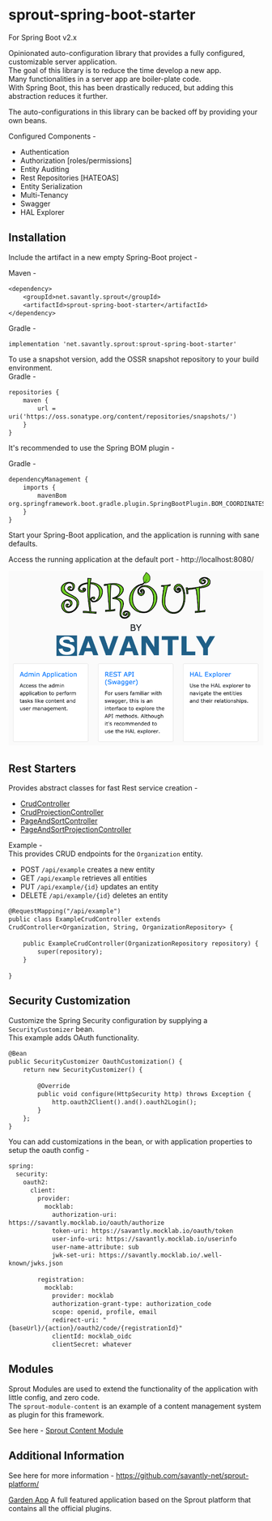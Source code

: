 # sprout-spring-boot-starter  

For Spring Boot v2.x  

Opinionated auto-configuration library that provides a fully configured, customizable server application.  
The goal of this library is to reduce the time develop a new app.  
Many functionalities in a server app are boiler-plate code.  
With Spring Boot, this has been drastically reduced, but adding this abstraction reduces it further.  

The auto-configurations in this library can be backed off by providing your own beans.  

Configured Components -  
- Authentication
- Authorization [roles/permissions]
- Entity Auditing
- Rest Repositories [HATEOAS] 
- Entity Serialization
- Multi-Tenancy
- Swagger
- HAL Explorer
  


## Installation 
Include the artifact in a new empty Spring-Boot project -  

Maven - 

	<dependency>
		<groupId>net.savantly.sprout</groupId>
		<artifactId>sprout-spring-boot-starter</artifactId>
	</dependency>

Gradle -  

    implementation 'net.savantly.sprout:sprout-spring-boot-starter'


To use a snapshot version, add the OSSR snapshot repository to your build environment.  
Gradle - 

```
repositories {
	maven {
	    url = uri('https://oss.sonatype.org/content/repositories/snapshots/')
	}
}
```

It's recommended to use the Spring BOM plugin -  

Gradle - 

```
dependencyManagement {
	imports {
		mavenBom org.springframework.boot.gradle.plugin.SpringBootPlugin.BOM_COORDINATES
	}
}
```


Start your Spring-Boot application, and the application is running with sane defaults.  

Access the running application at the default port - http://localhost:8080/ 


![LandingPage](./documentation/images/landing.png)


## Rest Starters 
Provides abstract classes for fast Rest service creation - 
- [CrudController](./src/main/java/net/savantly/sprout/rest/crud/CrudController.java)
- [CrudProjectionController](./src/main/java/net/savantly/sprout/rest/crud/CrudProjectionController.java)
- [PageAndSortController](./src/main/java/net/savantly/sprout/rest/crud/PageAndSortController.java)
- [PageAndSortProjectionController](./src/main/java/net/savantly/sprout/rest/crud/PageAndSortProjectionController.java)


Example -  
This provides CRUD endpoints for the `Organization` entity.  
- POST `/api/example` creates a new entity  
- GET `/api/example` retrieves all entities  
- PUT `/api/example/{id}` updates an entity  
- DELETE `/api/example/{id}` deletes an entity  

```
@RequestMapping("/api/example")
public class ExampleCrudController extends CrudController<Organization, String, OrganizationRepository> {

	public ExampleCrudController(OrganizationRepository repository) {
		super(repository);
	}
	
}
```

## Security Customization

Customize the Spring Security configuration by supplying a `SecurityCustomizer` bean.  
This example adds OAuth functionality. 

```
@Bean
public SecurityCustomizer OauthCustomization() {
	return new SecurityCustomizer() {
		
		@Override
		public void configure(HttpSecurity http) throws Exception {
			http.oauth2Client().and().oauth2Login();
		}
	};
}
```

You can add customizations in the bean, or with application properties to setup the oauth config -  

```
spring:
  security:
    oauth2:
      client:
        provider:
          mocklab:
            authorization-uri: https://savantly.mocklab.io/oauth/authorize
            token-uri: https://savantly.mocklab.io/oauth/token
            user-info-uri: https://savantly.mocklab.io/userinfo
            user-name-attribute: sub
            jwk-set-uri: https://savantly.mocklab.io/.well-known/jwks.json

        registration:
          mocklab:
            provider: mocklab
            authorization-grant-type: authorization_code
            scope: openid, profile, email
            redirect-uri: "{baseUrl}/{action}/oauth2/code/{registrationId}"
            clientId: mocklab_oidc
            clientSecret: whatever
```


## Modules
Sprout Modules are used to extend the functionality of the application with little config, and zero code.  
The `sprout-module-content` is an example of a content management system as plugin for this framework.  

See here - [Sprout Content Module](../../modules/content/)  


## Additional Information  

See here for more information - https://github.com/savantly-net/sprout-platform/    


[Garden App]
A full featured application based on the Sprout platform that contains all the official plugins.   

[Garden App]: https://github.com/savantly-net/garden  